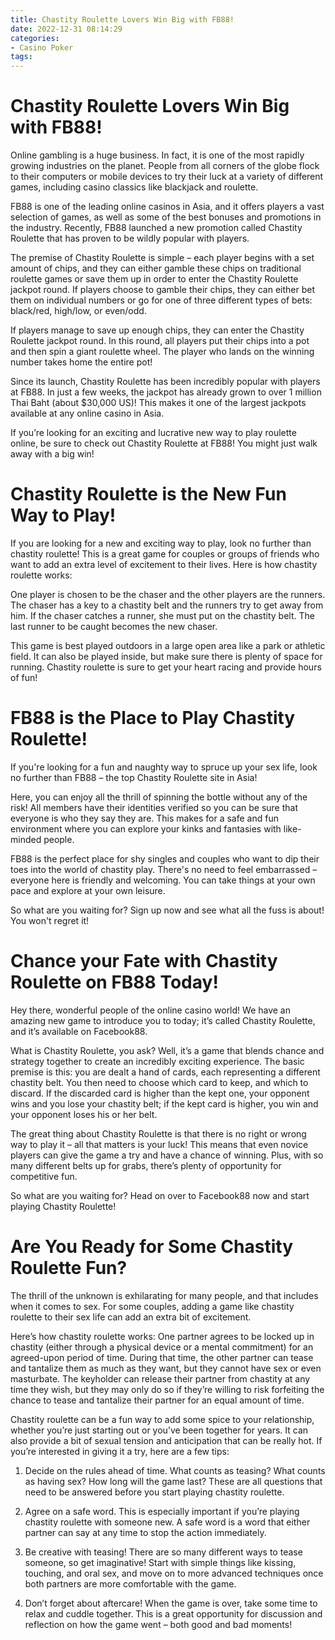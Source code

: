 ```yaml
---
title: Chastity Roulette Lovers Win Big with FB88!
date: 2022-12-31 08:14:29
categories:
- Casino Poker
tags:
---
```



#  Chastity Roulette Lovers Win Big with FB88!

Online gambling is a huge business. In fact, it is one of the most rapidly growing industries on the planet. People from all corners of the globe flock to their computers or mobile devices to try their luck at a variety of different games, including casino classics like blackjack and roulette.

FB88 is one of the leading online casinos in Asia, and it offers players a vast selection of games, as well as some of the best bonuses and promotions in the industry. Recently, FB88 launched a new promotion called Chastity Roulette that has proven to be wildly popular with players.

The premise of Chastity Roulette is simple – each player begins with a set amount of chips, and they can either gamble these chips on traditional roulette games or save them up in order to enter the Chastity Roulette jackpot round. If players choose to gamble their chips, they can either bet them on individual numbers or go for one of three different types of bets: black/red, high/low, or even/odd.

If players manage to save up enough chips, they can enter the Chastity Roulette jackpot round. In this round, all players put their chips into a pot and then spin a giant roulette wheel. The player who lands on the winning number takes home the entire pot!

Since its launch, Chastity Roulette has been incredibly popular with players at FB88. In just a few weeks, the jackpot has already grown to over 1 million Thai Baht (about $30,000 US)! This makes it one of the largest jackpots available at any online casino in Asia.

If you’re looking for an exciting and lucrative new way to play roulette online, be sure to check out Chastity Roulette at FB88! You might just walk away with a big win!

#  Chastity Roulette is the New Fun Way to Play!

If you are looking for a new and exciting way to play, look no further than chastity roulette! This is a great game for couples or groups of friends who want to add an extra level of excitement to their lives. Here is how chastity roulette works:

One player is chosen to be the chaser and the other players are the runners. The chaser has a key to a chastity belt and the runners try to get away from him. If the chaser catches a runner, she must put on the chastity belt. The last runner to be caught becomes the new chaser.

This game is best played outdoors in a large open area like a park or athletic field. It can also be played inside, but make sure there is plenty of space for running. Chastity roulette is sure to get your heart racing and provide hours of fun!

#  FB88 is the Place to Play Chastity Roulette!

If you're looking for a fun and naughty way to spruce up your sex life, look no further than FB88 – the top Chastity Roulette site in Asia!

Here, you can enjoy all the thrill of spinning the bottle without any of the risk! All members have their identities verified so you can be sure that everyone is who they say they are. This makes for a safe and fun environment where you can explore your kinks and fantasies with like-minded people.

FB88 is the perfect place for shy singles and couples who want to dip their toes into the world of chastity play. There's no need to feel embarrassed – everyone here is friendly and welcoming. You can take things at your own pace and explore at your own leisure.

So what are you waiting for? Sign up now and see what all the fuss is about! You won't regret it!

#  Chance your Fate with Chastity Roulette on FB88 Today!

Hey there, wonderful people of the online casino world! We have an amazing new game to introduce you to today; it’s called Chastity Roulette, and it’s available on Facebook88.

What is Chastity Roulette, you ask? Well, it’s a game that blends chance and strategy together to create an incredibly exciting experience. The basic premise is this: you are dealt a hand of cards, each representing a different chastity belt. You then need to choose which card to keep, and which to discard. If the discarded card is higher than the kept one, your opponent wins and you lose your chastity belt; if the kept card is higher, you win and your opponent loses his or her belt.

The great thing about Chastity Roulette is that there is no right or wrong way to play it – all that matters is your luck! This means that even novice players can give the game a try and have a chance of winning. Plus, with so many different belts up for grabs, there’s plenty of opportunity for competitive fun.

So what are you waiting for? Head on over to Facebook88 now and start playing Chastity Roulette!

#  Are You Ready for Some Chastity Roulette Fun?

The thrill of the unknown is exhilarating for many people, and that includes when it comes to sex. For some couples, adding a game like chastity roulette to their sex life can add an extra bit of excitement.

Here’s how chastity roulette works: One partner agrees to be locked up in chastity (either through a physical device or a mental commitment) for an agreed-upon period of time. During that time, the other partner can tease and tantalize them as much as they want, but they cannot have sex or even masturbate. The keyholder can release their partner from chastity at any time they wish, but they may only do so if they’re willing to risk forfeiting the chance to tease and tantalize their partner for an equal amount of time.

Chastity roulette can be a fun way to add some spice to your relationship, whether you’re just starting out or you’ve been together for years. It can also provide a bit of sexual tension and anticipation that can be really hot. If you’re interested in giving it a try, here are a few tips:

1. Decide on the rules ahead of time. What counts as teasing? What counts as having sex? How long will the game last? These are all questions that need to be answered before you start playing chastity roulette.

2. Agree on a safe word. This is especially important if you’re playing chastity roulette with someone new. A safe word is a word that either partner can say at any time to stop the action immediately.

3. Be creative with teasing! There are so many different ways to tease someone, so get imaginative! Start with simple things like kissing, touching, and oral sex, and move on to more advanced techniques once both partners are more comfortable with the game.

4. Don’t forget about aftercare! When the game is over, take some time to relax and cuddle together. This is a great opportunity for discussion and reflection on how the game went – both good and bad moments!